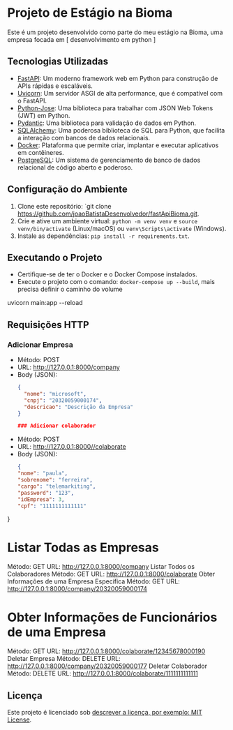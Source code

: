 # Projeto de Estágio na Bioma

Este é um projeto desenvolvido como parte do meu estágio na Bioma, uma empresa focada em [
    desenvolvimento em python
]

## Tecnologias Utilizadas

- [FastAPI](https://fastapi.tiangolo.com/): Um moderno framework web em Python para construção de APIs rápidas e escaláveis.
- [Uvicorn](https://www.uvicorn.org/): Um servidor ASGI de alta performance, que é compatível com o FastAPI.
- [Python-Jose](https://github.com/mpdavis/python-jose): Uma biblioteca para trabalhar com JSON Web Tokens (JWT) em Python.
- [Pydantic](https://pydantic-docs.helpmanual.io/): Uma biblioteca para validação de dados em Python.
- [SQLAlchemy](https://www.sqlalchemy.org/): Uma poderosa biblioteca de SQL para Python, que facilita a interação com bancos de dados relacionais.
- [Docker](https://www.docker.com/): Plataforma que permite criar, implantar e executar aplicativos em contêineres.
- [PostgreSQL](https://www.postgresql.org/): Um sistema de gerenciamento de banco de dados relacional de código aberto e poderoso.

## Configuração do Ambiente

1. Clone este repositório: `git clone https://github.com/joaoBatistaDesenvolvedor/fastApiBioma.git.
2. Crie e ative um ambiente virtual: `python -m venv venv` e `source venv/bin/activate` (Linux/macOS) ou `venv\Scripts\activate` (Windows).
3. Instale as dependências: `pip install -r requirements.txt`.

## Executando o Projeto

- Certifique-se de ter o Docker e o Docker Compose instalados.
- Execute o projeto com o comando: `docker-compose up --build`, mais precisa definir o caminho do volume 

uvicorn main:app --reload

## Requisições HTTP

### Adicionar Empresa

- Método: POST
- URL: http://127.0.0.1:8000/company
- Body (JSON):
  ```json
  {
    "nome": "microsoft",
    "cnpj": "20320059000174",
    "descricao": "Descrição da Empresa"
  }

  ### Adicionar colaborador

- Método: POST
- URL: http://127.0.0.1:8000//colaborate
- Body (JSON):
  ```json
  {
  "nome": "paula",
  "sobrenome": "ferreira",
  "cargo": "telemarkiting",
  "password": "123",
  "idEmpresa": 3,
  "cpf": "1111111111111"
}

# Listar Todas as Empresas
Método: GET
URL: http://127.0.0.1:8000/company
Listar Todos os Colaboradores
Método: GET
URL: http://127.0.0.1:8000/colaborate
Obter Informações de uma Empresa Específica
Método: GET
URL: http://127.0.0.1:8000/company/20320059000174
# Obter Informações de Funcionários de uma Empresa
Método: GET
URL: http://127.0.0.1:8000/colaborate/12345678000190
Deletar Empresa
Método: DELETE
URL: http://127.0.0.1:8000/company/20320059000177
Deletar Colaborador
Método: DELETE
URL: http://127.0.0.1:8000/colaborate/1111111111111





## Licença

Este projeto é licenciado sob [descrever a licença, por exemplo: MIT License](LICENSE).
